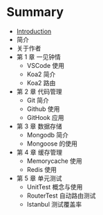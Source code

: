 # Summary

* [Introduction](README.md)
* 简介
* 关于作者
* 第 1 章  一见钟情
   * VSCode  使用
   * Koa2  简介
   * Koa2  路由
* 第 2 章  代码管理
   * Git  简介
   * Github  使用
   * GitHook 应用
* 第 3 章  数据存储
   * Mongodb  简介
   * Mongoose 的使用
* 第 4 章  缓存管理
   * Memorycache  使用
   * Redis  使用
* 第 5 章  单元测试
   * UnitTest  概念与使用
   * RouterTest  自动路由测试
   * Istanbul 测试覆盖率

